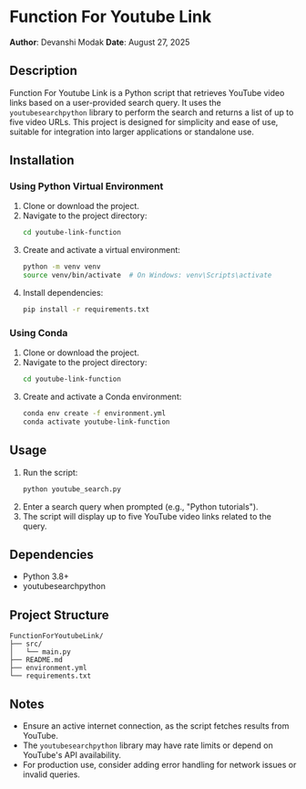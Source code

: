 # Function For Youtube Link

**Author**: Devanshi Modak
**Date**: August 27, 2025

## Description
Function For Youtube Link is a Python script that retrieves YouTube video links based on a user-provided search query. It uses the `youtubesearchpython` library to perform the search and returns a list of up to five video URLs. This project is designed for simplicity and ease of use, suitable for integration into larger applications or standalone use.

## Installation

### Using Python Virtual Environment
1. Clone or download the project.
2. Navigate to the project directory:
    ```bash
    cd youtube-link-function
    ```
3. Create and activate a virtual environment:
    ```bash
    python -m venv venv
    source venv/bin/activate  # On Windows: venv\Scripts\activate
    ```
4. Install dependencies:
    ```bash
    pip install -r requirements.txt
    ```

### Using Conda
1. Clone or download the project.
2. Navigate to the project directory:
    ```bash
    cd youtube-link-function
    ```
3. Create and activate a Conda environment:
    ```bash
    conda env create -f environment.yml
    conda activate youtube-link-function
    ```

## Usage
1. Run the script:
    ```bash
    python youtube_search.py
    ```
2. Enter a search query when prompted (e.g., "Python tutorials").
3. The script will display up to five YouTube video links related to the query.

## Dependencies
- Python 3.8+
- youtubesearchpython

## Project Structure
```
FunctionForYoutubeLink/
├── src/
│   └── main.py
├── README.md
├── environment.yml
└── requirements.txt

```

## Notes
- Ensure an active internet connection, as the script fetches results from YouTube.
- The `youtubesearchpython` library may have rate limits or depend on YouTube's API availability.
- For production use, consider adding error handling for network issues or invalid queries.
